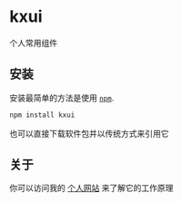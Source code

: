 # kxui

个人常用组件

## 安装

安装最简单的方法是使用 [`npm`][npm].

[npm]: https://www.npmjs.com/

```sh
npm install kxui
```

也可以直接下载软件包并以传统方式来引用它

## 关于

你可以访问我的 [个人网站](http://www.kxui.org/) 来了解它的工作原理